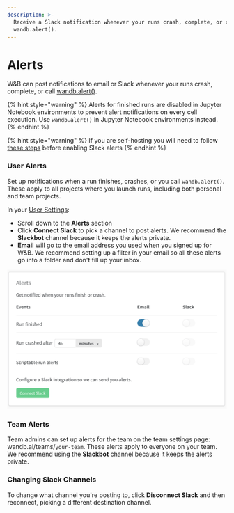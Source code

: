 ```yaml
---
description: >-
  Receive a Slack notification whenever your runs crash, complete, or call
  wandb.alert().
---
```


# Alerts

W\&B can post notifications to email or Slack whenever your runs crash, complete, or call [wandb.alert()](../../../guides/track/advanced/alert.md).

{% hint style="warning" %}
Alerts for finished runs are disabled in Jupyter Notebook environments to prevent alert notifications on every cell execution. Use `wandb.alert()` in Jupyter Notebook environments instead.
{% endhint %}

{% hint style="warning" %}
If you are self-hosting you will need to follow [these steps](../../../guides/self-hosted/configuration.md#slack) before enabling Slack alerts
{% endhint %}

### User Alerts

Set up notifications when a run finishes, crashes, or you call `wandb.alert()`. These apply to all projects where you launch runs, including both personal and team projects.

In your [User Settings](https://wandb.ai/settings):

* Scroll down to the **Alerts** section
* Click **Connect Slack** to pick a channel to post alerts. We recommend the **Slackbot** channel because it keeps the alerts private.
* **Email** will go to the email address you used when you signed up for W\&B. We recommend setting up a filter in your email so all these alerts go into a folder and don't fill up your inbox.

![](<../../../.gitbook/assets/demo - connect slack.png>)

### Team Alerts

Team admins can set up alerts for the team on the team settings page: wandb.ai/teams/`your-team`. These alerts apply to everyone on your team. We recommend using the **Slackbot** channel because it keeps the alerts private.

### Changing Slack Channels

To change what channel you're posting to, click **Disconnect Slack** and then reconnect, picking a different destination channel.
